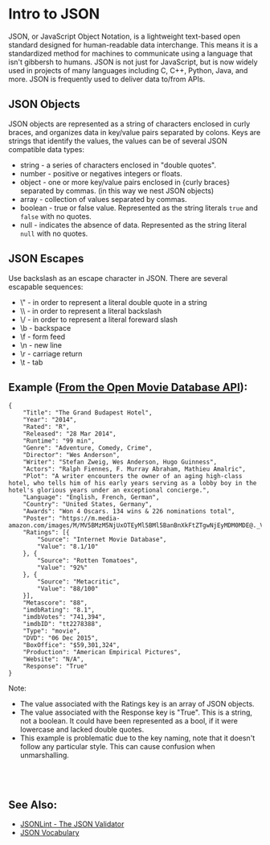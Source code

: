 # Intro to JSON
JSON, or JavaScript Object Notation, is a lightweight text-based open standard designed for human-readable data interchange. This means it is a standardized method for machines to communicate using a language that isn't gibbersh to humans. JSON is not just for JavaScript, but is now widely used in projects of many languages including C, C++, Python, Java, and more. JSON is frequently used to deliver data to/from APIs.  

## JSON Objects

JSON objects are represented as a string of characters enclosed in curly braces, and organizes data in key/value pairs separated by colons. Keys are strings that identify the values, the values can be of several JSON compatible data types:
 - string - a series of characters enclosed in "double quotes".
 - number - positive or negatives integers or floats.
 - object - one or more key/value pairs enclosed in {curly braces} separated by commas. (in this way we nest JSON objects)
 - array - collection of values separated by commas.
 - boolean - true or false value. Represented as the string literals `true` and `false` with no quotes.
 - null - indicates the absence of data. Represented as the string literal `null` with no quotes.

## JSON Escapes
Use backslash as an escape character in JSON. There are several escapable sequences:
 - \\" - in order to represent a literal double quote in a string
 - \\\ - in order to represent a literal backslash
 - \\/ - in order to represent a literal foreward slash
 - \b - backspace
 - \f - form feed
 - \n - new line
 - \r - carriage return
 - \t - tab


## Example ([From the Open Movie Database API](https://www.omdbapi.com/)):
```
{
	"Title": "The Grand Budapest Hotel",
	"Year": "2014",
	"Rated": "R",
	"Released": "28 Mar 2014",
	"Runtime": "99 min",
	"Genre": "Adventure, Comedy, Crime",
	"Director": "Wes Anderson",
	"Writer": "Stefan Zweig, Wes Anderson, Hugo Guinness",
	"Actors": "Ralph Fiennes, F. Murray Abraham, Mathieu Amalric",
	"Plot": "A writer encounters the owner of an aging high-class hotel, who tells him of his early years serving as a lobby boy in the hotel's glorious years under an exceptional concierge.",
	"Language": "English, French, German",
	"Country": "United States, Germany",
	"Awards": "Won 4 Oscars. 134 wins & 226 nominations total",
	"Poster": "https://m.media-amazon.com/images/M/MV5BMzM5NjUxOTEyMl5BMl5BanBnXkFtZTgwNjEyMDM0MDE@._V1_SX300.jpg",
	"Ratings": [{
		"Source": "Internet Movie Database",
		"Value": "8.1/10"
	}, {
		"Source": "Rotten Tomatoes",
		"Value": "92%"
	}, {
		"Source": "Metacritic",
		"Value": "88/100"
	}],
	"Metascore": "88",
	"imdbRating": "8.1",
	"imdbVotes": "741,394",
	"imdbID": "tt2278388",
	"Type": "movie",
	"DVD": "06 Dec 2015",
	"BoxOffice": "$59,301,324",
	"Production": "American Empirical Pictures",
	"Website": "N/A",
	"Response": "True"
}
```
Note:
 - The value associated with the Ratings key is an array of JSON objects.
 - The value associated with the Response key is "True". This is a string, not a boolean. It could have been represented as a bool, if it were lowercase and lacked double quotes.
 - This example is problematic due to the key naming, note that it doesn't follow any particular style. This can cause confusion when unmarshalling. 

<BR><BR>
## See Also:
 - [JSONLint - The JSON Validator](https://jsonlint.com/)
 - [JSON Vocabulary](https://json-schema.org/draft/2020-12/json-schema-validation.html)
